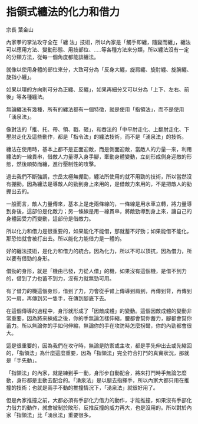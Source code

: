 # 指領式纏法的化力和借力

宗長
葉金山

內家拳的掌法攻守全在「纏 法」技術，所以內家是「觸手即纏，隨變而纏」，纏法可以應用方法、變動形態、用技部位、.....等各種方法來分類，所以纏法沒有一定的分類方法，從每一個角度都能談纏法。

就像以使用身體的部位來分，大致可分為「反身大纏，旋肩纏、旋肘纏、旋腕纏、旋指小纏」。

如果以環的方向則可分為正纏、反纏」，如果再細分又可以分為「上下、左右、前後」等各種纏法。

無論纏法有幾種，所有的纏法都有一個特徵，就是使用「指領法」，而不是使用「湧泉法」。

像對法的「推、托、帶、領、戳、砸」，和吞法的「中平肘走化、上翻肘走化、下壓肘走化及這些動作，都是「指令法」的纏法技術，而不是「湧泉法」的技術。

纏法在使用時，基本上都不是正面迎敵，而是側面迎敵，當敵人的力量一來，利用纏法的一線貫串，借敵人力量導入身手腳，牽動身體變動，立刻形成側身迎敵的形態，然後順勢而纏，進行壓制性的攻擊。

過去我們不斷強調，宗岳太極無掤勁，纏法所使用的就不用勁的技術，所以當然沒有掤勁。因為纏法是導敵人的勁到身上來用的，是借敵力來用的，不是把敵人的勁掤出去的。

一般而言，敵人力量傳來，基本上是走兩條線的，一條線是用水車立轉，將力量導到身後，這部份是化敵力；另一條線是用一線貫串，將敵勁導到身上來，讓自己的身體因受力而變動，這部份是借敵力。

所以化力和借力是很重要的，如果能化不能借，那就蓄不好勁；如果能借不能化，那恐怕就會被打出去。所以能化力能借力是一體的。

好的纏法技術，是化力和借力的統合。因為化力，所以不可以頂抗，因為借力，所以要有借勁的身形。

借勁的身形，就是「機由已發，力從人借」的機，如果沒有這個機，是借不到力的，借到了力也蓄不到力，沒有力就無勁可用。

有了借力的機這個身形，借到了力，力會從手臂上傳導到肩到，再傳到背，再傳到另一肩，再傳到另一隻手，在傳到腳底下去。

在這個傳導的過程中，身形就形成了「因敵成體」的變動。這個因敵成體的變動非常重要，因為將來練成之後，你的手無論怎樣伸縮，腰都會幫你蓄力，腳都會幫你蓄力。所以無論你的手如何伸縮，無論你的手在攻防時怎麼拐彎，你的內勁都會很大。

這是很重要的，因為我們在攻守時，無論是防禦或主攻，都是手先伸出去或先縮回的，「指領法」為什麼這麼重要，因為「指領法」完全符合打鬥的真實狀況，那就是「手先動」。

「指領法」的內家，就是練到手一動，身形步自動配合，將來打鬥時手無論怎麼動，身形都是主動去配合的。「湧泉法」是以腿去指揮手，所以內家大都只用在推撞的技術；也就是兩手不動的推撞情況下，「湧泉法」就很好用了。

但是內家推撞之前，大都必須有手部化力借力的動作，才能推撞，如果沒有手部化力借力的動作，就會被制於敗形，反推反撞的威力再大，也是沒用的。所以對於內家「指領法」比「湧泉法」重要很多。